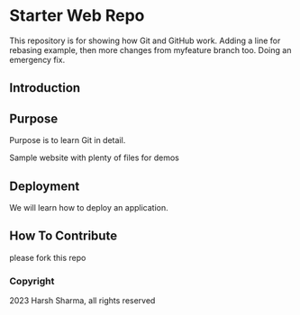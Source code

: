# Starter Web Repo

This repository is for showing how Git and GitHub work.
Adding a line for rebasing example, then  more changes from myfeature branch too.
Doing an emergency fix.

## Introduction

## Purpose
Purpose is to learn Git in detail.

Sample website with plenty of files for demos

## Deployment

We will learn how to deploy an application.

## How To Contribute

please fork this repo

### Copyright

2023 Harsh Sharma, all rights reserved